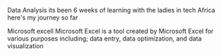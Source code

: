 Data Analysis its been 6 weeks of learning with the ladies in tech Africa here's my journey so far

Microsoft excell
Microsoft Excel is a tool created by Microsoft Excel for various purposes including; data entry, data optimization, and data visualization 

<!---
Bless-B-ops/Bless-B-ops is a ✨ special ✨ repository because its `README.md` (this file) appears on your GitHub profile.
You can click the Preview link to take a look at your changes.
--->
